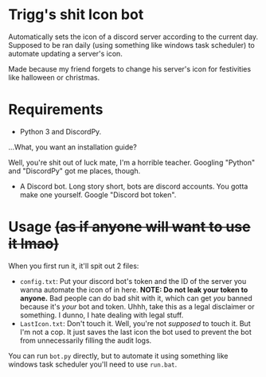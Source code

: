 # Trigg's shit Icon bot

Automatically sets the icon of a discord server according to the current day.
Supposed to be ran daily (using something like windows task scheduler) to automate updating a server's icon.

Made because my friend forgets to change his server's icon for festivities like halloween or christmas.


# Requirements
- Python 3 and DiscordPy.

...What, you want an installation guide?

Well, you're shit out of luck mate, I'm a horrible teacher. Googling "Python" and "DiscordPy" got me places, though.

- A Discord bot. Long story short, bots are discord accounts. You gotta make one yourself. Google "Discord bot token".


# Usage ~~(as if anyone will want to use it lmao)~~
When you first run it, it'll spit out 2 files:

- ``config.txt``:
Put your discord bot's token and the ID of the server you wanna automate the icon of in here. **NOTE: Do not leak your token to anyone.** Bad people can do bad shit with it, which can get *you* banned because it's *your* bot and token. Uhhh, take this as a legal disclaimer or something. I dunno, I hate dealing with legal stuff.
- ``LastIcon.txt``:
Don't touch it. Well, you're not *supposed* to touch it. But I'm not a cop. It just saves the last icon the bot used to prevent the bot from unnecessarily filling the audit logs.

You can run ``bot.py`` directly, but to automate it using something like windows task scheduler you'll need to use ``run.bat``. 